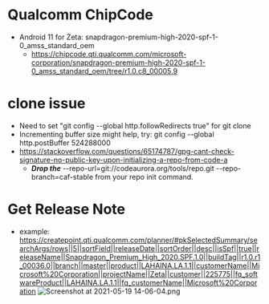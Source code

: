 # Qualcomm ChipCode
- Android 11 for Zeta: snapdragon-premium-high-2020-spf-1-0_amss_standard_oem
  - https://chipcode.qti.qualcomm.com/microsoft-corporation/snapdragon-premium-high-2020-spf-1-0_amss_standard_oem/tree/r1.0.c8_00005.9

# clone issue
 - Need to set "git config --global http.followRedirects true" for git clone
 - Incrementing buffer size might help, try: git config --global http.postBuffer 524288000
 - https://stackoverflow.com/questions/65174787/gpg-cant-check-signature-no-public-key-upon-initializing-a-repo-from-code-a
   - **_Drop the_** --repo-url=git://codeaurora.org/tools/repo.git --repo-branch=caf-stable from your repo init command.


# Get Release Note
- example: 
https://createpoint.qti.qualcomm.com/planner/#pkSelectedSummary/searchArgs/rows||5||sortField||releaseDate||sortOrder||desc||isSpf||true||releaseName||Snapdragon_Premium_High_2020.SPF.1.0||buildTag||r1.0.r1_00036.0||branch||master||product||LAHAINA.LA.1.1||customerName||Microsoft%20Corporation||projectName||Zeta||customer||225775||fq_softwareProduct||LAHAINA.LA.1.1||fq_customerName||Microsoft%20Corporation
![Screenshot at 2021-05-19 14-06-04.png](/.attachments/Screenshot%20at%202021-05-19%2014-06-04-387971ba-c360-421e-a7e9-524d31fe00e6.png)
